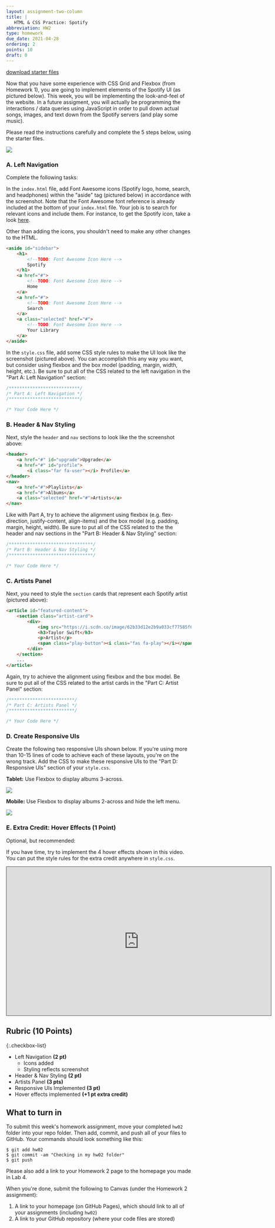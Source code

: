 ```yaml
---
layout: assignment-two-column
title: |
   HTML & CSS Practice: Spotify
abbreviation: HW2
type: homework
due_date: 2021-04-28
ordering: 2 
points: 10
draft: 0
---
```


<style>
    img {
        max-width: 700px;
        max-height: 300px;
    }
</style>

<a class="nu-button" href="/spring2021/course-files/homework/hw02.zip">
    download starter files 
    <i class="fas fa-download"></i>
</a>


Now that you have some experience with CSS Grid and Flexbox (from Homework 1), you are going to implement elements of the Spotify UI (as pictured below). This week, you will be implementing the look-and-feel of the website. In a future assigment, you will actually be programming the interactions / data queries using JavaScript in order to pull down actual songs, images, and text down from the Spotify servers (and play some music).

Please read the instructions carefully and complete the 5 steps below, using the starter files.

<a href="{{site.baseurl}}/assets/images/homework/hw02/screen_1.png" target="_blank"><img src="{{site.baseurl}}/assets/images/homework/hw02/screen_1.png" /></a>

### A. Left Navigation
Complete the following tasks:

In the `index.html` file, add Font Awesome icons (Spotify logo, home, search, and headphones) within the "aside" tag (pictured below) in accordance with the screenshot. Note that the Font Awesome font reference is already included at the bottom of your `index.html` file. Your job is to search for relevant icons and include them. For instance, to get the Spotify icon, take a look <a href="https://fontawesome.com/icons/spotify?style=brands" target="_blank">here</a>.

Other than adding the icons, you shouldn't need to make any other changes to the HTML.

```html
<aside id="sidebar">
    <h1>
        <!--TODO: Font Awesome Icon Here -->
        Spotify
    </h1>
    <a href="#">
        <!--TODO: Font Awesome Icon Here -->
        Home
    </a>
    <a href="#">
        <!--TODO: Font Awesome Icon Here -->
        Search
    </a>
    <a class="selected" href="#">
        <!--TODO: Font Awesome Icon Here -->
        Your Library
    </a>
</aside>
```

In the `style.css` file, add some CSS style rules to make the UI look like the screenshot (pictured above). You can accomplish this any way you want, but consider using flexbox and the box model (padding, margin, width, height, etc.). Be sure to put all of the CSS related to the left navigation in the "Part A: Left Navigation" section:

```css
/***************************/
/* Part A: Left Navigation */
/***************************/

/* Your Code Here */

```

### B. Header & Nav Styling
Next, style the `header` and `nav` sections to look like the the screenshot above:

```html
<header>
    <a href="#" id="upgrade">Upgrade</a>
    <a href="#" id="profile">
        <i class="far fa-user"></i> Profile</a>
</header>
<nav>
    <a href="#">Playlists</a>
    <a href="#">Albums</a>
    <a class="selected" href="#">Artists</a>
</nav>
```

Like with Part A, try to achieve the alignment using flexbox (e.g. flex-direction, justify-content, align-items) and the box model (e.g. padding, margin, height, width). Be sure to put all of the CSS related to the the header and nav sections in the "Part B: Header & Nav Styling" section:

```css
/********************************/
/* Part B: Header & Nav Styling */
/********************************/

/* Your Code Here */

```

### C. Artists Panel
Next, you need to style the `section` cards that represent each Spotify artist (pictured above):

```html
<article id="featured-content">
    <section class="artist-card">
        <div>
            <img src="https://i.scdn.co/image/62b33d12e2b9a033cf77585f6e3d4b2c6b3a63a1" />
            <h3>Taylor Swift</h3>
            <p>Artist</p>
            <span class="play-button"><i class="fas fa-play"></i></span>
        </div>
    </section>
    ...
</article>
```

Again, try to achieve the alignment using flexbox and the box model. Be sure to put all of the CSS related to the artist cards in the "Part C: Artist Panel" section:

```css
/*************************/
/* Part C: Artists Panel */
/*************************/

/* Your Code Here */

```

### D. Create Responsive UIs
Create the following two responsive UIs shown below. If you're using more than 10-15 lines of code to achieve each of these layouts, you're on the wrong track. Add the CSS to make these responsive UIs to the "Part D: Responsive UIs" section of your `style.css`.

**Tablet:**  Use Flexbox to display albums 3-across.

<a href="{{site.baseurl}}/assets/images/homework/hw02/screen_3.png" target="_blank"><img src="{{site.baseurl}}/assets/images/homework/hw02/screen_3.png" /></a>

**Mobile:**  Use Flexbox to display albums 2-across and hide the left menu.

<a href="{{site.baseurl}}/assets/images/homework/hw02/screen_5.png" target="_blank"><img src="{{site.baseurl}}/assets/images/homework/hw02/screen_5.png" /></a>

### E. Extra Credit: Hover Effects (1 Point)
Optional, but recommended:

If you have time, try to implement the 4 hover effects shown in this video. You can put the style rules for the extra credit anywhere in `style.css`.

<iframe width="720" height="405" src="https://northwestern.hosted.panopto.com/Panopto/Pages/Embed.aspx?id=13acd03a-b532-4bb2-be00-ad0b00fba655&autoplay=false&offerviewer=true&showtitle=true&showbrand=false&start=0&interactivity=all" style="border: 1px solid #464646;" allowfullscreen allow="autoplay"></iframe>


## Rubric (10 Points)

{:.checkbox-list}
* Left Navigation **(2 pt)**  
  * Icons added
  * Styling reflects screenshot
* Header & Nav Styling **(2 pt)** 
* Artists Panel **(3 pts)**
* Responsive UIs Implemented **(3 pt)**
* Hover effects implemented **(+1 pt extra credit)**

## What to turn in
To submit this week's homework assignment, move your completed `hw02` folder into your repo folder. Then add, commit, and push all of your files to GitHub. Your commands should look something like this:

```shell
$ git add hw02
$ git commit -am "Checking in my hw02 folder"
$ git push
```

Please also add a link to your Homework 2 page to the homepage you made in Lab 4.

When you're done, submit the following to Canvas (under the Homework 2 assignment):
1. A link to your homepage (on GitHub Pages), which should link to all of your assignments (including `hw02`)
2. A link to your GitHub repository (where your code files are stored)
